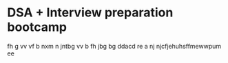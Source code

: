 # DSA + Interview preparation bootcamp
fh  g
vv
vf 
b nxm
n  jntbg
vv
 b 
fh
jbg
bg
ddacd
re
a
nj
njcfjehuhsffmewwpum ee
